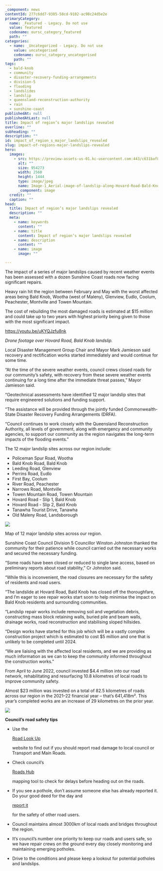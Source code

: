 ```yaml
---
_component: news
contentId: 277c6dd7-9385-58cd-9102-ac98c24d5e2e
primaryCategory:
  name: _Featured - Legacy. Do not use
  value: featured
  codename: oursc_category_featured
  path: ""
categories:
  - name: _Uncategorized - Legacy. Do not use
    value: uncategorised
    codename: oursc_category_uncategorised
    path: ""
tags:
  - bald-knob
  - community
  - disaster-recovery-funding-arrangements
  - division-5
  - flooding
  - landslides
  - landslip
  - queensland-reconstruction-authority
  - rain
  - sunshine-coast
publishedAt: null
publishedAtLast: null
title: Impact of region’s major landslips revealed
overline: ""
subheading: ""
description: ""
id: impact_of_region_s_major_landslips_revealed
slug: impact-of-regions-major-landslips-revealed
hero:
  images:
    - src: https://preview-assets-us-01.kc-usercontent.com:443/c631baf8-1b46-001f-580c-d0001b68b4a8/8178dccb-6004-491b-aac2-a8f777fe0869/Image-1_Aerial-image-of-landslip-along-Hovard-Road-Bald-Knob-scaled.jpg
      alt: ""
      size: 954273
      width: 2560
      height: 1444
      type: image/jpeg
      name: Image-1_Aerial-image-of-landslip-along-Hovard-Road-Bald-Knob-scaled.jpg
      _component: image
  credit: ""
  caption: ""
head:
  title: Impact of region’s major landslips revealed
  description: ""
  meta:
    - name: keywords
      content: ""
    - name: title
      content: Impact of region’s major landslips revealed
    - name: description
      content: ""
    - name: image
      image: ""

---
```

The impact of a series of major landslips caused by recent weather events has been assessed with a dozen Sunshine Coast roads now facing significant repairs.

Heavy rain hit the region between February and May with the worst affected areas being Bald Knob, Wootha (west of Maleny), Glenview, Eudlo, Coolum, Peachester, Montville and Towen Mountain.

The cost of rebuilding the most damaged roads is estimated at $15 million and could take up to two years with highest priority being given to those with the most significant impact.

<https://youtu.be/uKYQJzfu8nk>


*Drone footage over Hovard Road, Bald Knob landslip.*

Local Disaster Management Group Chair and Mayor Mark Jamieson said recovery and rectification works started immediately and would continue for some time.

“At the time of the severe weather events, council crews closed roads for our community’s safety, with recovery from these severe weather events continuing for a long time after the immediate threat passes,” Mayor Jamieson said.

“Geotechnical assessments have identified 12 major landslip sites that require engineered solutions and funding support.

“The assistance will be provided through the jointly funded Commonwealth-State Disaster Recovery Funding Arrangements (DRFA). 

“Council continues to work closely with the Queensland Reconstruction Authority, all levels of government, along with emergency and community agencies, to support our community as the region navigates the long-term impacts of the flooding events.”

The 12 major landslip sites across our region include:  

*   Policeman Spur Road, Wootha
*   Bald Knob Road, Bald Knob 
*   Leeding Road, Glenview 
*   Perrins Road, Eudlo
*   First Bay, Coolum
*   River Road, Peachester
*   Narrows Road, Montville
*   Towen Mountain Road, Towen Mountain 
*   Hovard Road - Slip 1, Bald Knob 
*   Hovard Road - Slip 2, Bald Knob 
*   Tanawha Tourist Drive, Tanawha 
*   Old Maleny Road, Landsborough 

![](https://preview-assets-us-01.kc-usercontent.com:443/c631baf8-1b46-001f-580c-d0001b68b4a8/ad5550b9-66de-4db9-94cb-aee3f67aa122/Landslips-aerial-map-1024x970.png)

Map of 12 major landslip sites across our region.  

Sunshine Coast Council Division 5 Councillor Winston Johnston thanked the community for their patience while council carried out the necessary works and secured the necessary funding.

“Some roads have been closed or reduced to single lane access, based on preliminary reports about road stability,” Cr Johnston said.

“While this is inconvenient, the road closures are necessary for the safety of residents and road users.

“The landslide at Hovard Road, Bald Knob has closed off the thoroughfare, and I’m eager to see repair works start soon to help minimise the impact on Bald Knob residents and surrounding communities.

“Landslip repair works include removing soil and vegetation debris, constructing mass block retaining walls, buried pile and beam walls, drainage works, road reconstruction and stabilising sloped hillsides. 

“Design works have started for this job which will be a vastly complex construction project which is estimated to cost $5 million and one that is unlikely to be completed until 2024.

“We are liaising with the affected local residents, and we are providing as much information as we can to keep the community informed throughout the construction works.”

From April to June 2022, council invested $4.4 million into our road network, rehabilitating and resurfacing 10.8 kilometres of local roads to improve community safety.

Almost $23 million was invested on a total of 82.5 kilometres of roads across our region in the 2021–22 financial year – that’s 641,418m². This year’s completed works are an increase of 29 kilometres on the prior year.

![](https://preview-assets-us-01.kc-usercontent.com:443/c631baf8-1b46-001f-580c-d0001b68b4a8/a96d0acf-fa7d-46c9-9256-4e9ffbd4c536/2-1024x578.jpg)

**Council’s road safety tips**

*   Use the

    [Road Look Up](https://qldtraffic.qld.gov.au/lookup.html)


    website to find out if you should report road damage to local council or Transport and Main Roads. 

*   Check council’s

    [Roads Hub](https://roads.sunshinecoast.qld.gov.au/)


    mapping tool to check for delays before heading out on the roads. 

*   If you see a pothole, don’t assume someone else has already reported it. Do your good deed for the day and

    [report it](https://www.sunshinecoast.qld.gov.au/Council/Contact-Council)


    for the safety of other road users. 

*   Council maintains almost 3000km of local roads and bridges throughout the region. 

*   It’s council’s number one priority to keep our roads and users safe, so we have repair crews on the ground every day closely monitoring and maintaining emerging potholes. 

*   Drive to the conditions and please keep a lookout for potential potholes and landslips.
